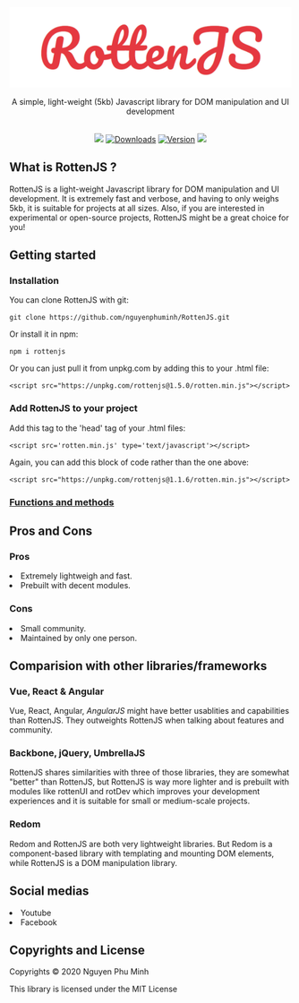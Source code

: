 <div align="center">
	<img src='assets/logo.png'/>
	<br/>
	<p>A simple, light-weight (5kb) Javascript library for DOM manipulation and UI development</p>
	<br/>
	<a href="https://github.com/nguyenphuminh/rottenjs/blob/master/LICENSE.md"><img src="https://img.shields.io/badge/license-MIT-orange.svg"/></a>
	<a href="https://npmcharts.com/compare/rottenjs?minimal=true"><img src="https://img.shields.io/npm/dm/rottenjs.svg?sanitize=true" alt="Downloads"></a>
	<a href="https://www.npmjs.com/package/rottenjs"><img src="https://img.shields.io/npm/v/rottenjs.svg?sanitize=true" alt="Version"></a>
	<a href="https://github.com/nguyenphuminh/rottenjs/blob/main/.github/CONTRIBUTING.md"><img src="https://img.shields.io/badge/PRs-welcome-brightgreen.svg"></a>
	
</div>

## What is RottenJS ?
RottenJS is a light-weight Javascript library for DOM manipulation and UI development. It is extremely fast and verbose, and having to only weighs 5kb, it is suitable for projects at all sizes. Also, if you are interested in experimental or open-source projects, RottenJS might be a great choice for you!

## Getting started
### Installation
You can clone RottenJS with git:

	git clone https://github.com/nguyenphuminh/RottenJS.git

Or install it in npm:

	npm i rottenjs

Or you can just pull it from unpkg.com by adding this to your .html file:

	<script src="https://unpkg.com/rottenjs@1.5.0/rotten.min.js"></script>

### Add RottenJS to your project
Add this tag to the 'head' tag of your .html files:

	<script src='rotten.min.js' type='text/javascript'></script>

Again, you can add this block of code rather than the one above:

	<script src="https://unpkg.com/rottenjs@1.1.6/rotten.min.js"></script>

### [Functions and methods](DOCUMENTATION.md)

## Pros and Cons
### Pros
<li>Extremely lightweigh and fast.</li>
<li>Prebuilt with decent modules.</li>

### Cons
<li>Small community.</li>
<li>Maintained by only one person.</li>

## Comparision with other libraries/frameworks
### Vue, React & Angular
Vue, React, Angular, <i>AngularJS</i> might have better usablities and capabilities than RottenJS. They outweights RottenJS when talking about features and community.

### Backbone, jQuery, UmbrellaJS
RottenJS shares similarities with three of those libraries, they are somewhat "better" than RottenJS, but RottenJS is way more lighter and is prebuilt with modules like rottenUI and rotDev which improves your development experiences and it is suitable for small or medium-scale projects.

### Redom
Redom and RottenJS are both very lightweight libraries. But Redom is a component-based library with templating and mounting DOM elements, while RottenJS is a DOM manipulation library.

## Social medias
<li href="https://youtu.be/HgabIAgfURo">Youtube</li>
<li href="https://www.facebook.com/Rottenjs-The-Javascript-Library-112227464032668">Facebook</li>

## Copyrights and License
Copyrights © 2020 Nguyen Phu Minh

This library is licensed under the MIT License
